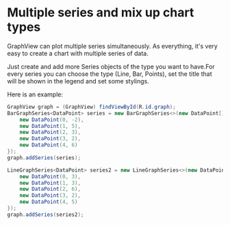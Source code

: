# Multiple series and mix up chart types

GraphView can plot multiple series simultaneously. As everything, it's very easy to create a chart with multiple series of data.

Just create and add more Series objects of the type you want to have.For every series you can choose the type (Line, Bar, Points), set the title that will be shown in the legend and set some stylings.

Here is an example:

```java
GraphView graph = (GraphView) findViewById(R.id.graph);
BarGraphSeries<DataPoint> series = new BarGraphSeries<>(new DataPoint[] {
    new DataPoint(0, -2),
    new DataPoint(1, 5),
    new DataPoint(2, 3),
    new DataPoint(3, 2),
    new DataPoint(4, 6)
});
graph.addSeries(series);

LineGraphSeries<DataPoint> series2 = new LineGraphSeries<>(new DataPoint[] {
    new DataPoint(0, 3),
    new DataPoint(1, 3),
    new DataPoint(2, 6),
    new DataPoint(3, 2),
    new DataPoint(4, 5)
});
graph.addSeries(series2);
```